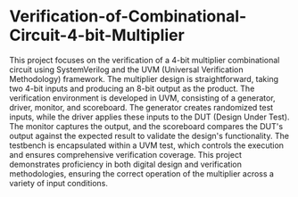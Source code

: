 # Verification-of-Combinational-Circuit-4-bit-Multiplier
This project focuses on the verification of a 4-bit multiplier combinational circuit using SystemVerilog and the UVM (Universal Verification Methodology) framework. The multiplier design is straightforward, taking two 4-bit inputs and producing an 8-bit output as the product. The verification environment is developed in UVM, consisting of a generator, driver, monitor, and scoreboard. The generator creates randomized test inputs, while the driver applies these inputs to the DUT (Design Under Test). The monitor captures the output, and the scoreboard compares the DUT's output against the expected result to validate the design's functionality. The testbench is encapsulated within a UVM test, which controls the execution and ensures comprehensive verification coverage. This project demonstrates proficiency in both digital design and verification methodologies, ensuring the correct operation of the multiplier across a variety of input conditions.

